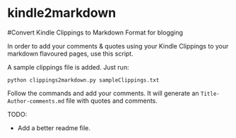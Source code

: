 kindle2markdown
===============

#Convert Kindle Clippings to Markdown Format for blogging

In order to add your comments & quotes using your Kindle Clippings to your markdown flavoured
pages, use this script.

A sample clippings file is added. Just run:

    python clippings2markdown.py sampleClippings.txt

Follow the commands and add your comments. It will generate an `Title-Author-comments.md`
file with quotes and comments.

TODO:
- Add a better readme file. 